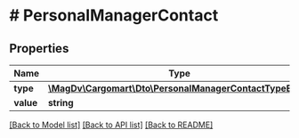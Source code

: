 # # PersonalManagerContact

## Properties

Name | Type | Description | Notes
------------ | ------------- | ------------- | -------------
**type** | [**\MagDv\Cargomart\Dto\PersonalManagerContactTypeEnum**](PersonalManagerContactTypeEnum.md) |  |
**value** | **string** | Значение |

[[Back to Model list]](../../README.md#models) [[Back to API list]](../../README.md#endpoints) [[Back to README]](../../README.md)

